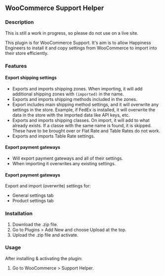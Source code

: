 ## WooCommerce Support Helper

### Description

This is still a work in progress, so please do not use on a live site.

This plugin is for WooCommerce Support. It's aim is to allow Happiness Engineers to install it and copy settings from WooCommerce to import into their store efficiently. 


### Features

#### Export shipping settings

* Exports and imports shipping zones. When importing, it will add additional shipping zones with `(imported)` in the name.
* Exports and imports shipping methods included in the zones.
* Export includes main shipping method settings, and it will overwrite any settings in the store. Example, if FedEx is installed, it will overwrite the data in the store with the imported data like API keys, etc.
* Exports and imports shipping classes. On import, it will add to what already exists. If a classe with the same name is found, it is skipped. These have to be brought over or Flat Rate and Table Rates do not work.
* Exports and imports Table Rate settings. 

#### Export payment gateways

* Will export payment gateways and all of their settings.
* When importing it overwrites any existing settings.

#### Export payment gateways

Export and import (overwrite) settings for:

* General settings tab
* Product settings tab


### Installation

1. Download the .zip file.
1. Go to Plugins > Add New and choose Upload at the top.
1. Upload the .zip file and activate. 


### Usage

After installing & activating the plugin:

1. Go to WooCommerce > Support Helper.